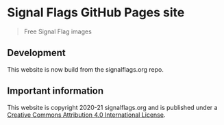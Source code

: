 # Signal Flags GitHub Pages site

> Free Signal Flag images

## Development

This website is now build from the signalflags.org repo.

## Important information

This website is copyright 2020-21 signalflags.org and is published under a
[Creative Commons Attribution 4.0 International License](http://creativecommons.org/licenses/by/4.0/).
